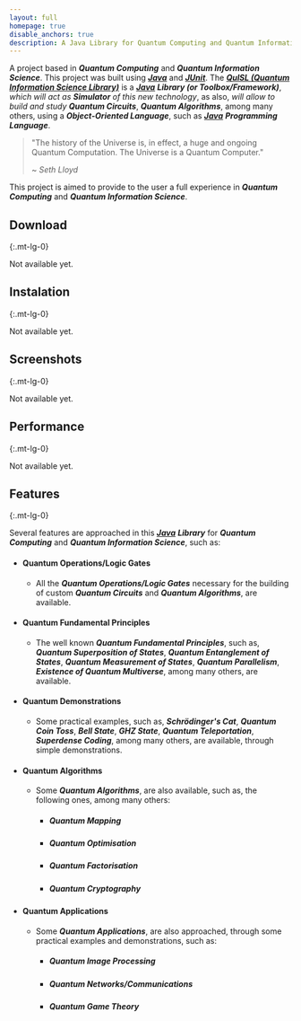 ```yaml
---
layout: full
homepage: true
disable_anchors: true
description: A Java Library for Quantum Computing and Quantum Information Science
---
```


A project based in **_Quantum Computing_** and **_Quantum Information Science_**. This project was built using [**_Java_**](https://www.java.com/) and [**_JUnit_**](https://junit.org/). The [**_QuISL (Quantum Information Science Library)_**](https://quisl-framework.github.io/) is a [**_Java_**](https://www.java.com/) **_Library (or Toolbox/Framework)_**, _which will act as_ **_Simulator_** _of this new technology_, as also, _will allow to build and study_ **_Quantum Circuits_**, **_Quantum Algorithms_**, among many others, using a **_Object-Oriented Language_**, such as [**_Java_**](https://www.java.com/) **_Programming Language_**.

> "The history of the Universe is, in effect, a huge and ongoing Quantum Computation. The Universe is a Quantum Computer."
>
> ~ _Seth Lloyd_

This project is aimed to provide to the user a full experience in **_Quantum Computing_** and **_Quantum Information Science_**.

<div class="row">
<div class="col-lg-6" markdown="1">

## Download
{:.mt-lg-0}

Not available yet.

## Instalation
{:.mt-lg-0}

Not available yet.

## Screenshots
{:.mt-lg-0}

Not available yet.

## Performance
{:.mt-lg-0}

Not available yet.

</div>
<div class="col-lg-6" markdown="1">

## Features
{:.mt-lg-0}

Several features are approached in this [**_Java_**](https://www.java.com/) **_Library_** for **_Quantum Computing_** and **_Quantum Information Science_**, such as:

* #### Quantum Operations/Logic Gates

    * All the **_Quantum Operations/Logic Gates_** necessary for the building of custom **_Quantum Circuits_** and **_Quantum Algorithms_**, are available.

* #### Quantum Fundamental Principles

    * The well known **_Quantum Fundamental Principles_**, such as, **_Quantum Superposition of States_**, **_Quantum Entanglement of States_**, **_Quantum Measurement of States_**, **_Quantum Parallelism_**, **_Existence of Quantum Multiverse_**, among many others, are available.

* #### Quantum Demonstrations

    * Some practical examples, such as, **_Schrödinger's Cat_**, **_Quantum Coin Toss_**, **_Bell State_**, **_GHZ State_**, **_Quantum Teleportation_**, **_Superdense Coding_**, among many others, are available, through simple demonstrations.

* #### Quantum Algorithms

    * Some **_Quantum Algorithms_**, are also available, such as, the following ones, among many others:

        * ##### Quantum Mapping

        * ##### Quantum Optimisation

        * ##### Quantum Factorisation

        * ##### Quantum Cryptography
        
* #### Quantum Applications

    * Some **_Quantum Applications_**, are also approached, through some practical examples and demonstrations, such as:

        * ##### Quantum Image Processing
        
        * ##### Quantum Networks/Communications
        
        * ##### Quantum Game Theory

</div>
</div>

